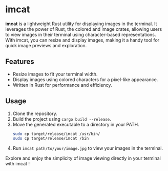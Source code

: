 # imcat

**imcat** is a lightweight Rust utility for displaying images in the terminal. It leverages the power of Rust, the colored and image crates, allowing users to view images in their terminal using character-based representations. With imcat, you can resize and display images, making it a handy tool for quick image previews and exploration.

## Features
- Resize images to fit your terminal width.
- Display images using colored characters for a pixel-like appearance.
- Written in Rust for performance and efficiency.

## Usage
1. Clone the repository.
2. Build the project using `cargo build --release`.
3. Move the generated executable to a directory in your PATH.
   ``` bash
   sudo cp target/release/imcat /usr/bin/
   sudo cp target/release/imcat /bin
   ```
5. Run `imcat path/to/your/image.jpg` to view your images in the terminal.

Explore and enjoy the simplicity of image viewing directly in your terminal with imcat !

